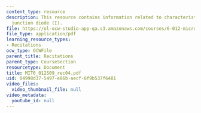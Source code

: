 ```yaml
---
content_type: resource
description: This resource contains information related to characteristics of p-n
  junction diode (I).
file: https://ol-ocw-studio-app-qa.s3.amazonaws.com/courses/6-012-microelectronic-devices-and-circuits-spring-2009/04998d375497e86baecf6f9b537f6481_MIT6_012S09_rec04.pdf
file_type: application/pdf
learning_resource_types:
- Recitations
ocw_type: OCWFile
parent_title: Recitations
parent_type: CourseSection
resourcetype: Document
title: MIT6_012S09_rec04.pdf
uid: 04998d37-5497-e86b-aecf-6f9b537f6481
video_files:
  video_thumbnail_file: null
video_metadata:
  youtube_id: null
---
```

